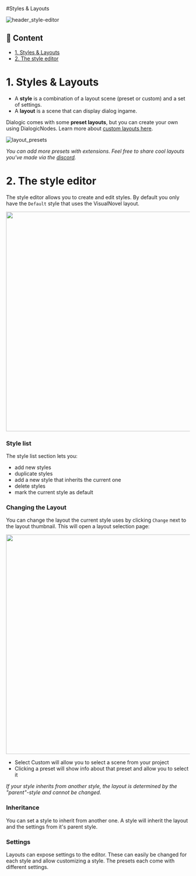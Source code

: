 #Styles & Layouts

![header_style-editor](/media/headers/styles_and_layouts.png)

## 📜 Content

- [1. Styles & Layouts](#1-styles--layouts)
- [2. The style editor](#2-the-style-editor)

# 1. Styles & Layouts

- A **style** is a combination of a layout scene (preset or custom) and a set of settings.
- A **layout** is a scene that can display dialog ingame.

Dialogic comes with some **preset layouts**, but you can create your own using DialogicNodes. Learn more about [custom layouts here](/documentation/dialogic-nodes).

![layout_presets](/media/layout_presets.png)

*You can add more presets with extensions. Feel free to share cool layouts you've made via the [discord](https://discord.gg/2hHQzkf2pX).*

# 2. The style editor

The style editor allows you to create and edit styles. By default you only have the `Default` style that uses the VisualNovel layout.

<img src="/media/style_editor.png" width="600"/>

### Style list

The style list section lets you:

- add new styles
- duplicate styles
- add a new style that inherits the current one
- delete styles
- mark the current style as default

### Changing the Layout

You can change the layout the current style uses by clicking `Change` next to the layout thumbnail. This will open a layout selection page:

<img src="/media/style_editor_layout_selection.png" width="600"/>

- Select Custom will allow you to select a scene from your project
- Clicking a preset will show info about that preset and allow you to select it

*If your style inherits from another style, the layout is determined by the "parent"-style and cannot be changed.*

### Inheritance

You can set a style to inherit from another one. A style will inherit the layout and the settings from it's parent style.

### Settings

Layouts can expose settings to the editor. These can easily be changed for each style and allow customizing a style. The presets each come with different settings.
